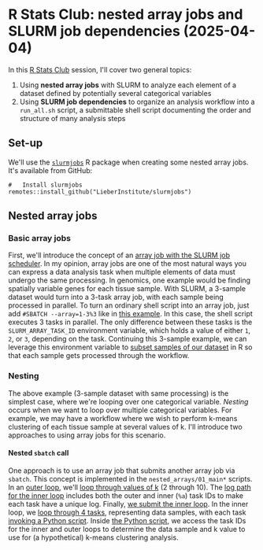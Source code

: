 # R Stats Club: nested array jobs and SLURM job dependencies (2025-04-04)

In this [R Stats Club](https://research.libd.org/rstatsclub/) session, I'll
cover two general topics:

1. Using **nested array jobs** with SLURM to analyze each element of a dataset
defined by potentially several categorical variables
2. Using **SLURM job dependencies** to organize an analysis workflow into a
`run_all.sh` script, a submittable shell script documenting the order and
structure of many analysis steps

## Set-up

We'll use the [`slurmjobs`](https://github.com/LieberInstitute/slurmjobs) R
package when creating some nested array jobs. It's available from GitHub:

```{r}
#   Install slurmjobs
remotes::install_github("LieberInstitute/slurmjobs")
```

## Nested array jobs

### Basic array jobs

First, we'll introduce the concept of an [array job with the SLURM job scheduler](https://slurm.schedmd.com/job_array.html).
In my opinion, array jobs are one of the most natural ways you can express a
data analysis task when multiple elements of data must undergo the same
processing. In genomics, one example would be finding spatially variable genes
for each tissue sample. With SLURM, a 3-sample dataset would turn into a 3-task
array job, with each sample being processed in parallel. To turn an ordinary
shell script into an array job, just add `#SBATCH --array=1-3%3` like
in [this example](https://github.com/LieberInstitute/visiumStitched_brain/blob/7cef43fe3894c532b39cace2fd2b84011f0c0044/code/03_stitching/03_nnSVG_unstitched.sh#L7).
In this case, the shell script executes 3 tasks in parallel. The only difference
between these tasks is the `SLURM_ARRAY_TASK_ID` environment variable, which
holds a value of either `1`, `2`, or `3`, depending on the task. Continuing this
3-sample example, we can leverage this environment variable to
[subset samples of our dataset](https://github.com/LieberInstitute/visiumStitched_brain/blob/7cef43fe3894c532b39cace2fd2b84011f0c0044/code/03_stitching/03_nnSVG_unstitched.R#L13-L15)
in R so that each sample gets processed through the workflow.

### Nesting

The above example (3-sample dataset with same processing) is the simplest case,
where we're looping over one categorical variable. *Nesting* occurs when we want
to loop over multiple categorical variables. For example, we may have a
workflow where we wish to perform k-means clustering of each tissue sample at
several values of k. I'll introduce two approaches to using array jobs for this
scenario.

#### Nested `sbatch` call

One approach is to use an array job that submits another array job via `sbatch`.
This concept is implemented in the `nested_arrays/01_main*` scripts. In an
[outer loop]([here](https://github.com/Nick-Eagles/LIBD_presentations/blob/main/rstats_nested_arrays/nested_arrays/01_main_wrapper.sh)),
we'll [loop through values of k](https://github.com/Nick-Eagles/LIBD_presentations/blob/63dfd061a633b2155b7e445967717018766127e4/rstats_nested_arrays/nested_arrays/01_main_wrapper.sh#L8)
(2 through 10). The [log path for the inner loop](https://github.com/Nick-Eagles/LIBD_presentations/blob/63dfd061a633b2155b7e445967717018766127e4/rstats_nested_arrays/nested_arrays/01_main_wrapper.sh#L11)
includes both the outer and inner (`%a`) task IDs to make each task have a
unique log. Finally, [we submit the inner loop](https://github.com/Nick-Eagles/LIBD_presentations/blob/63dfd061a633b2155b7e445967717018766127e4/rstats_nested_arrays/nested_arrays/01_main_wrapper.sh#L12-L16).
In the inner loop, we [loop through 4 tasks](https://github.com/Nick-Eagles/LIBD_presentations/blob/63dfd061a633b2155b7e445967717018766127e4/rstats_nested_arrays/nested_arrays/01_main.sh#L6),
representing data samples, with each task [invoking a Python script](https://github.com/Nick-Eagles/LIBD_presentations/blob/63dfd061a633b2155b7e445967717018766127e4/rstats_nested_arrays/nested_arrays/01_main.sh#L20). Inside [the Python script](https://github.com/Nick-Eagles/LIBD_presentations/blob/main/rstats_nested_arrays/nested_arrays/01_main.py),
we access the task IDs for the inner and outer loops to determine the data
sample and k value to use for (a hypothetical) k-means clustering analysis.
